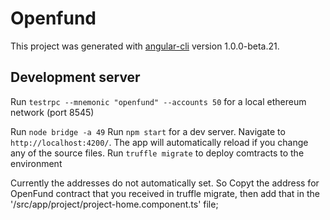 # Openfund

This project was generated with [angular-cli](https://github.com/angular/angular-cli) version 1.0.0-beta.21.

## Development server
Run `testrpc --mnemonic "openfund" --accounts 50` for a local ethereum network (port 8545)

Run `node bridge -a 49`
Run `npm start` for a dev server. Navigate to `http://localhost:4200/`. The app will automatically reload if you change any of the source files.
Run `truffle migrate` to deploy comtracts to the environment


Currently the addresses do not automatically set. So Copyt the address for OpenFund contract that you received in truffle migrate, then add that in the '/src/app/project/project-home.component.ts' file;